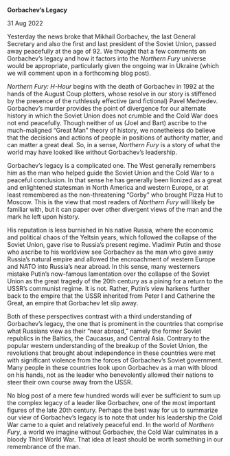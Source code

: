 **Gorbachev’s Legacy**

31 Aug 2022

Yesterday the news broke that Mikhail Gorbachev, the last General
Secretary and also the first and last president of the Soviet Union,
passed away peacefully at the age of 92. We thought that a few comments
on Gorbachev’s legacy and how it factors into the *Northern Fury*
universe would be appropriate, particularly given the ongoing war in
Ukraine (which we will comment upon in a forthcoming blog post).

*Northern Fury: H-Hour* begins with the death of Gorbachev in 1992 at
the hands of the August Coup plotters, whose resolve in our story is
stiffened by the presence of the ruthlessly effective (and fictional)
Pavel Medvedev. Gorbachev’s murder provides the point of divergence for
our alternate history in which the Soviet Union does not crumble and the
Cold War does not end peacefully. Though neither of us (Joel and Bart)
ascribe to the much-maligned “Great Man” theory of history, we
nonetheless do believe that the decisions and actions of people in
positions of authority matter, and can matter a great deal. So, in a
sense, *Northern Fury* is a story of what the world may have looked like
without Gorbachev’s leadership.

Gorbachev’s legacy is a complicated one. The West generally remembers
him as the man who helped guide the Soviet Union and the Cold War to a
peaceful conclusion. In that sense he has generally been lionized as a
great and enlightened statesman in North America and western Europe, or
at least remembered as the non-threatening “Gorby” who brought Pizza Hut
to Moscow. This is the view that most readers of *Northern Fury* will
likely be familiar with, but it can paper over other divergent views of
the man and the mark he left upon history.

His reputation is less burnished in his native Russia, where the
economic and political chaos of the Yeltsin years, which followed the
collapse of the Soviet Union, gave rise to Russia’s present regime.
Vladimir Putin and those who ascribe to his worldview see Gorbachev as
the man who gave away Russia’s natural empire and allowed the
encroachment of western Europe and NATO into Russia’s near abroad. In
this sense, many westerners mistake Putin’s now-famous lamentation over
the collapse of the Soviet Union as the great tragedy of the 20th
century as a pining for a return to the USSR’s communist regime. It is
not. Rather, Putin’s view harkens further back to the empire that the
USSR inherited from Peter I and Catherine the Great, an empire that
Gorbachev let slip away.

Both of these perspectives contrast with a third understanding of
Gorbachev’s legacy, the one that is prominent in the countries that
comprise what Russians view as their “near abroad,” namely the former
Soviet republics in the Baltics, the Caucasus, and Central Asia.
Contrary to the popular western understanding of the breakup of the
Soviet Union, the revolutions that brought about independence in these
countries were met with significant violence from the forces of
Gorbachev’s Soviet government. Many people in these countries look upon
Gorbachev as a man with blood on his hands, not as the leader who
benevolently allowed their nations to steer their own course away from
the USSR.

No blog post of a mere few hundred words will ever be sufficient to sum
up the complex legacy of a leader like Gorbachev, one of the most
important figures of the late 20th century. Perhaps the best way for us
to summarize our view of Gorbachev’s legacy is to note that under his
leadership the Cold War came to a quiet and relatively peaceful end. In
the world of *Northern Fury*, a world we imagine without Gorbachev, the
Cold War culminates in a bloody Third World War. That idea at least
should be worth something in our remembrance of the man.
